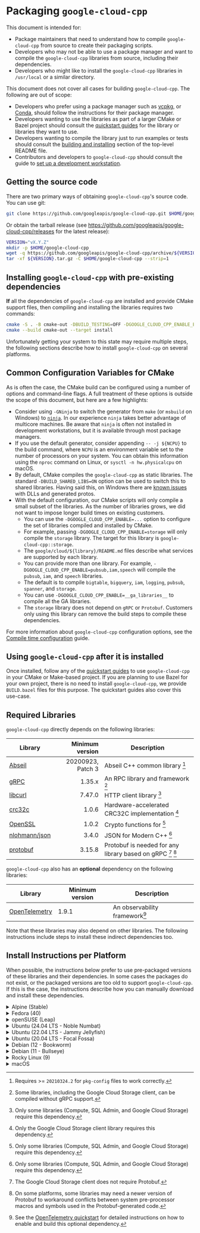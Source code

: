 # Packaging `google-cloud-cpp`

This document is intended for:

- Package maintainers that need to understand how to compile `google-cloud-cpp`
  from source to create their packaging scripts.
- Developers who may not be able to use a package manager and want to compile
  the `google-cloud-cpp` libraries from source, including their dependencies.
- Developers who might like to install the `google-cloud-cpp` libraries in
  `/usr/local` or a similar directory.

This document does not cover all cases for building `google-cloud-cpp`. The
following are out of scope:

- Developers who prefer using a package manager such as
  [vcpkg](https://vcpkg.io), or [Conda](https://conda.io), should follow the
  instructions for their package manager.
- Developers wanting to use the libraries as part of a larger CMake or Bazel
  project should consult the [quickstart guides](/README.md#quickstart) for the
  library or libraries they want to use.
- Developers wanting to compile the library just to run examples or tests should
  consult the [building and installing](/README.md#building-and-installing)
  section of the top-level README file.
- Contributors and developers to `google-cloud-cpp` should consult the guide to
  [set up a development workstation][howto-setup-dev-workstation].

## Getting the source code

There are two primary ways of obtaining `google-cloud-cpp`'s source code. You
can use git:

```bash
git clone https://github.com/googleapis/google-cloud-cpp.git $HOME/google-cloud-cpp
```

Or obtain the tarball release (see
https://github.com/googleapis/google-cloud-cpp/releases for the latest release):

```bash
VERSION="vX.Y.Z"
mkdir -p $HOME/google-cloud-cpp
wget -q https://github.com/googleapis/google-cloud-cpp/archive/${VERSION}.tar.gz
tar -xf ${VERSION}.tar.gz -C $HOME/google-cloud-cpp --strip=1
```

## Installing `google-cloud-cpp` with pre-existing dependencies

**If** all the dependencies of `google-cloud-cpp` are installed and provide
CMake support files, then compiling and installing the libraries requires two
commands:

```bash
cmake -S . -B cmake-out -DBUILD_TESTING=OFF -DGOOGLE_CLOUD_CPP_ENABLE_EXAMPLES=OFF
cmake --build cmake-out --target install
```

Unfortunately getting your system to this state may require multiple steps, the
following sections describe how to install `google-cloud-cpp` on several
platforms.

## Common Configuration Variables for CMake

As is often the case, the CMake build can be configured using a number of
options and command-line flags. A full treatment of these options is outside the
scope of this document, but here are a few highlights:

- Consider using `-GNinja` to switch the generator from `make` (or `msbuild` on
  Windows) to [`ninja`][ninja-build]. In our experience `ninja` takes better
  advantage of multicore machines. Be aware that `ninja` is often not installed
  in development workstations, but it is available through most package
  managers.
- If you use the default generator, consider appending `-- -j ${NCPU}` to the
  build command, where `NCPU` is an environment variable set to the number of
  processors on your system. You can obtain this information using the `nproc`
  command on Linux, or `sysctl -n hw.physicalcpu` on macOS.
- By default, CMake compiles the `google-cloud-cpp` as static libraries. The
  standard `-DBUILD_SHARED_LIBS=ON` option can be used to switch this to shared
  libraries. Having said this, on Windows there are [known issues][issues-5489]
  with DLLs and generated protos.
- With the default configuration, our CMake scripts will only compile a small
  subset of the libraries. As the number of libraries grows, we did not want to
  impose longer build times on existing customers.
  - You can use the `-DGOOGLE_CLOUD_CPP_ENABLE=...` option to configure the set
    of libraries compiled and installed by CMake.
  - For example, passing `-DGOOGLE_CLOUD_CPP_ENABLE=storage` will only compile
    the `storage` library. The target for this library is
    `google-cloud-cpp::storage`.
  - The `google/cloud/${library}/README.md` files describe what services are
    supported by each library.
  - You can provide more than one library. For example,
    `-DGOOGLE_CLOUD_CPP_ENABLE=pubsub,iam,speech` will compile the `pubsub`,
    `iam`, and `speech` libraries.
  - The default is to compile `bigtable`, `bigquery`, `iam`, `logging`,
    `pubsub`, `spanner`, and `storage`.
  - You can use `-DGOOGLE_CLOUD_CPP_ENABLE=__ga_libraries__` to compile all the
    GA libraries.
  - The `storage` library does not depend on `gRPC` or `Protobuf`. Customers
    only using this library can remove the build steps to compile these
    dependencies.

For more information about `google-cloud-cpp` configuration options, see the
[Compile time configuration](/doc/compile-time-configuration.md) guide.

## Using `google-cloud-cpp` after it is installed

Once installed, follow any of the [quickstart guides](/README.md#quickstart) to
use `google-cloud-cpp` in your CMake or Make-based project. If you are planning
to use Bazel for your own project, there is no need to install
`google-cloud-cpp`, we provide `BUILD.bazel` files for this purpose. The
quickstart guides also cover this use-case.

## Required Libraries

`google-cloud-cpp` directly depends on the following libraries:

| Library                           |   Minimum version | Description                                                |
| --------------------------------- | ----------------: | ---------------------------------------------------------- |
| [Abseil][abseil-gh]               | 20200923, Patch 3 | Abseil C++ common library [^1]                             |
| [gRPC][grpc-gh]                   |            1.35.x | An RPC library and framework [^2]                          |
| [libcurl][libcurl-gh]             |            7.47.0 | HTTP client library [^3]                                   |
| [crc32c][crc32c-gh]               |             1.0.6 | Hardware-accelerated CRC32C implementation [^4]            |
| [OpenSSL][openssl-gh]             |             1.0.2 | Crypto functions for [^3]                                  |
| [nlohmann/json][nlohmann-json-gh] |             3.4.0 | JSON for Modern C++ [^3]                                   |
| [protobuf][protobuf-gh]           |            3.15.8 | Protobuf is needed for any library based on gRPC [^5] [^6] |

`google-cloud-cpp` also has an **optional** dependency on the following
libraries:

| Library                           | Minimum version | Description                    |
| --------------------------------- | --------------- | ------------------------------ |
| [OpenTelemetry][opentelemetry-gh] | 1.9.1           | An observability framework[^7] |

Note that these libraries may also depend on other libraries. The following
instructions include steps to install these indirect dependencies too.

## Install Instructions per Platform

When possible, the instructions below prefer to use pre-packaged versions of
these libraries and their dependencies. In some cases the packages do not exist,
or the packaged versions are too old to support `google-cloud-cpp`. If this is
the case, the instructions describe how you can manually download and install
these dependencies.

<!-- inject-distro-instructions-start -->

<details>
<summary>Alpine (Stable)</summary>
<br>

Install the minimal development tools, libcurl, and OpenSSL:

```bash
apk update && \
    apk add bash ca-certificates cmake curl git \
        gcc g++ make tar unzip zip zlib-dev
```

Alpine's version of `pkg-config` (https://github.com/pkgconf/pkgconf) is slow
when handling `.pc` files with lots of `Requires:` deps, which happens with
Abseil, so we use the normal `pkg-config` binary, which seems to not suffer from
this bottleneck. For more details see
https://github.com/pkgconf/pkgconf/issues/229 and
https://github.com/googleapis/google-cloud-cpp/issues/7052

```bash
mkdir -p $HOME/Downloads/pkgconf && cd $HOME/Downloads/pkgconf
curl -fsSL https://distfiles.ariadne.space/pkgconf/pkgconf-2.2.0.tar.gz | \
    tar -xzf - --strip-components=1 && \
    ./configure --prefix=/usr && \
    make -j ${NCPU:-4} && \
sudo make install && \
    cd /var/tmp && rm -fr build
```

The following steps will install libraries and tools in `/usr/local`. By
default, pkgconf does not search in these directories. We need to explicitly set
the search path.

```bash
export PKG_CONFIG_PATH=/usr/local/lib/pkgconfig:/usr/lib/pkgconfig
```

#### Dependencies

The versions of Abseil, Protobuf, gRPC, OpenSSL, and nlohmann-json included with
Alpine >= 3.19 meet `google-cloud-cpp`'s requirements. We can simply install the
development packages

```bash
apk update && \
    apk add abseil-cpp-dev crc32c-dev c-ares-dev curl-dev grpc-dev \
        protobuf-dev nlohmann-json openssl-dev re2-dev
```

#### opentelemetry-cpp

The project has an **optional** dependency on the OpenTelemetry library. We
recommend installing this library because:

- the dependency will become required in the google-cloud-cpp v3.x series.
- it is needed to produce distributed traces of the library.

```bash
mkdir -p $HOME/Downloads/opentelemetry-cpp && cd $HOME/Downloads/opentelemetry-cpp
curl -fsSL https://github.com/open-telemetry/opentelemetry-cpp/archive/v1.21.0.tar.gz | \
    tar -xzf - --strip-components=1 && \
    cmake \
        -DCMAKE_BUILD_TYPE=Release \
        -DBUILD_SHARED_LIBS=yes \
        -DWITH_EXAMPLES=OFF \
        -DWITH_ABSEIL=ON \
        -DBUILD_TESTING=OFF \
        -DOPENTELEMETRY_INSTALL=ON \
        -DOPENTELEMETRY_ABI_VERSION_NO=2 \
        -S . -B cmake-out && \
sudo cmake --build cmake-out --target install -- -j ${NCPU:-4}
```

#### Compile and install the main project

We can now compile and install `google-cloud-cpp`:

```bash
# Pick a location to install the artifacts, e.g., `/usr/local` or `/opt`
PREFIX="${HOME}/google-cloud-cpp-installed"
cmake -S . -B cmake-out \
  -DCMAKE_BUILD_TYPE=Release \
  -DCMAKE_INSTALL_PREFIX="${PREFIX}" \
  -DBUILD_TESTING=OFF \
  -DGOOGLE_CLOUD_CPP_WITH_MOCKS=OFF \
  -DGOOGLE_CLOUD_CPP_ENABLE_EXAMPLES=OFF \
  -DGOOGLE_CLOUD_CPP_ENABLE=__ga_libraries__,opentelemetry
cmake --build cmake-out -- -j "$(nproc)"
cmake --build cmake-out --target install
```

</details>

<details>
<summary>Fedora (40)</summary>
<br>

Install the minimal development tools:

```bash
sudo dnf makecache && \
sudo dnf install -y cmake curl findutils gcc-c++ git make ninja-build \
        patch unzip tar wget zip
```

Fedora:40 includes packages, with recent enough versions, for most of the direct
dependencies of `google-cloud-cpp`.

```bash
sudo dnf makecache && \
sudo dnf install -y protobuf-compiler protobuf-devel grpc-cpp grpc-devel \
        json-devel libcurl-devel google-crc32c-devel openssl-devel
```

#### Patching pkg-config

If you are not planning to use `pkg-config(1)` you can skip these steps.

Fedora's version of `pkg-config` (https://github.com/pkgconf/pkgconf) is slow
when handling `.pc` files with lots of `Requires:` deps, which happens with
Abseil. If you plan to use `pkg-config` with any of the installed artifacts, you
may want to use a recent version of the standard `pkg-config` binary. If not,
`sudo dnf install pkgconfig` should work.

```bash
mkdir -p $HOME/Downloads/pkgconf && cd $HOME/Downloads/pkgconf
curl -fsSL https://distfiles.ariadne.space/pkgconf/pkgconf-2.2.0.tar.gz | \
    tar -xzf - --strip-components=1 && \
    ./configure --prefix=/usr --with-system-libdir=/lib64:/usr/lib64 --with-system-includedir=/usr/include && \
    make -j ${NCPU:-4} && \
sudo make install && \
sudo ldconfig && cd /var/tmp && rm -fr build
```

Older versions of Fedora hard-code RE2 to use C++11. It was fixed starting with
Fedora:38. If you using Fedora >= 38 or you are not planning to use
`pkg-config(1)` you can ignore this step. Alternatively, you can install RE2 and
gRPC from source.

```
sed -i 's/-std=c\+\+11 //' /usr/lib64/pkgconfig/re2.pc
```

The following steps will install libraries and tools in `/usr/local`. By
default, pkgconf does not search in these directories. We need to explicitly set
the search path.

```bash
export PKG_CONFIG_PATH=/usr/local/share/pkgconfig:/usr/lib64/pkgconfig:/usr/local/lib64/pkgconfig
```

#### opentelemetry-cpp

The project has an **optional** dependency on the OpenTelemetry library. We
recommend installing this library because:

- the dependency will become required in the google-cloud-cpp v3.x series.
- it is needed to produce distributed traces of the library.

```bash
mkdir -p $HOME/Downloads/opentelemetry-cpp && cd $HOME/Downloads/opentelemetry-cpp
curl -fsSL https://github.com/open-telemetry/opentelemetry-cpp/archive/v1.21.0.tar.gz | \
    tar -xzf - --strip-components=1 && \
    cmake \
        -DCMAKE_BUILD_TYPE=Release \
        -DBUILD_SHARED_LIBS=yes \
        -DWITH_EXAMPLES=OFF \
        -DWITH_ABSEIL=ON \
        -DBUILD_TESTING=OFF \
        -DOPENTELEMETRY_INSTALL=ON \
        -DOPENTELEMETRY_ABI_VERSION_NO=2 \
        -S . -B cmake-out && \
sudo cmake --build cmake-out --target install -- -j ${NCPU:-4} && \
sudo ldconfig
```

#### Compile and install the main project

We can now compile and install `google-cloud-cpp`:

```bash
# Pick a location to install the artifacts, e.g., `/usr/local` or `/opt`
PREFIX="${HOME}/google-cloud-cpp-installed"
cmake -S . -B cmake-out \
  -DCMAKE_BUILD_TYPE=Release \
  -DCMAKE_INSTALL_PREFIX="${PREFIX}" \
  -DBUILD_TESTING=OFF \
  -DGOOGLE_CLOUD_CPP_WITH_MOCKS=OFF \
  -DGOOGLE_CLOUD_CPP_ENABLE_EXAMPLES=OFF \
  -DGOOGLE_CLOUD_CPP_ENABLE=__ga_libraries__,opentelemetry
cmake --build cmake-out -- -j "$(nproc)"
cmake --build cmake-out --target install
```

</details>

<details>
<summary>openSUSE (Leap)</summary>
<br>

Install the minimal development tools.

**NOTE:** The default compiler on openSUSE (GCC 7.5.0) crashes while compiling
some of the files generated by Protobuf. Minor variations in the Protobuf
version or the libraries changes where the compiler crashes. We recommend you
use GCC 8 or higher to compile `google-cloud-cpp`.

```bash
sudo zypper refresh && \
sudo zypper install --allow-downgrade -y automake cmake curl \
        gcc gcc-c++ gcc8 gcc8-c++ git gzip libtool make patch tar wget
```

Install some of the dependencies for `google-cloud-cpp`.

```bash
sudo zypper refresh && \
sudo zypper install --allow-downgrade -y abseil-cpp-devel c-ares-devel \
        libcurl-devel libopenssl-devel libcrc32c-devel nlohmann_json-devel \
        grpc-devel libprotobuf-devel
```

The following steps will install libraries and tools in `/usr/local`. openSUSE
does not search for shared libraries in these directories by default. There are
multiple ways to solve this problem, the following steps are one solution:

```bash
(echo "/usr/local/lib" ; echo "/usr/local/lib64") | \
sudo tee /etc/ld.so.conf.d/usrlocal.conf
export PKG_CONFIG_PATH=/usr/local/lib/pkgconfig:/usr/local/lib64/pkgconfig
export PATH=/usr/local/bin:${PATH}
```

#### opentelemetry-cpp

The project has an **optional** dependency on the OpenTelemetry library. We
recommend installing this library because:

- the dependency will become required in the google-cloud-cpp v3.x series.
- it is needed to produce distributed traces of the library.

```bash
mkdir -p $HOME/Downloads/opentelemetry-cpp && cd $HOME/Downloads/opentelemetry-cpp
curl -fsSL https://github.com/open-telemetry/opentelemetry-cpp/archive/v1.21.0.tar.gz | \
    tar -xzf - --strip-components=1 && \
    cmake \
        -DCMAKE_BUILD_TYPE=Release \
        -DBUILD_SHARED_LIBS=yes \
        -DWITH_EXAMPLES=OFF \
        -DWITH_ABSEIL=ON \
        -DBUILD_TESTING=OFF \
        -DOPENTELEMETRY_INSTALL=ON \
        -DOPENTELEMETRY_ABI_VERSION_NO=2 \
        -S . -B cmake-out && \
sudo cmake --build cmake-out --target install -- -j ${NCPU:-4} && \
sudo ldconfig
```

Use the following environment variables to configure the compiler used by CMake.

export CXX=g++-8

export CC=gcc-8

#### Compile and install the main project

We can now compile and install `google-cloud-cpp`:

```bash
# Pick a location to install the artifacts, e.g., `/usr/local` or `/opt`
PREFIX="${HOME}/google-cloud-cpp-installed"
cmake -S . -B cmake-out \
  -DCMAKE_BUILD_TYPE=Release \
  -DCMAKE_INSTALL_PREFIX="${PREFIX}" \
  -DBUILD_TESTING=OFF \
  -DGOOGLE_CLOUD_CPP_WITH_MOCKS=OFF \
  -DGOOGLE_CLOUD_CPP_ENABLE_EXAMPLES=OFF \
  -DGOOGLE_CLOUD_CPP_ENABLE=__ga_libraries__,opentelemetry
cmake --build cmake-out -- -j "$(nproc)"
cmake --build cmake-out --target install
```

</details>

<details>
<summary>Ubuntu (24.04 LTS - Noble Numbat)</summary>
<br>

Install the minimal development tools, libcurl, OpenSSL and libc-ares:

```bash
export DEBIAN_FRONTEND=noninteractive
sudo apt-get update && \
sudo apt-get --no-install-recommends install -y apt-transport-https apt-utils \
        cmake ca-certificates curl git gcc g++ m4 make tar
```

Ubuntu:24 includes packages for most of the direct dependencies of
`google-cloud-cpp`:

```bash
export DEBIAN_FRONTEND=noninteractive
sudo apt-get update && \
sudo apt-get --no-install-recommends install -y  \
        libabsl-dev \
        libcurl4-openssl-dev \
        libgrpc++-dev protobuf-compiler-grpc \
        libprotobuf-dev protobuf-compiler \
        nlohmann-json3-dev
```

#### Patching pkg-config

If you are not planning to use `pkg-config(1)` you can skip these steps.

Ubuntu's version of `pkg-config` (https://github.com/pkgconf/pkgconf) is slow
when handling `.pc` files with lots of `Requires:` deps, which happens with
Abseil. If you plan to use `pkg-config` with any of the installed artifacts, you
may want to use a recent version of the standard `pkg-config` binary. If not,
`sudo dnf install pkgconfig` should work.

```bash
mkdir -p $HOME/Downloads/pkgconf && cd $HOME/Downloads/pkgconf
rm -f /usr/bin/pkgconf /usr/bin/pkg-config
curl -fsSL https://distfiles.ariadne.space/pkgconf/pkgconf-2.2.0.tar.gz | \
    tar -xzf - --strip-components=1 && \
    ./configure --prefix=/usr -with-pkg-config-dir=/usr/local/lib/x86_64-linux-gnu/pkgconfig:/usr/local/lib/pkgconfig:/usr/local/share/pkgconfig:/usr/lib/x86_64-linux-gnu/pkgconfig:/usr/lib/pkgconfig:/usr/share/pkgconfig && \
    make -j ${NCPU:-4} && \
sudo make install && \
sudo ldconfig && cd /var/tmp && rm -fr build
ln -s /usr/bin/pkgconf /usr/bin/pkg-config
```

#### crc32c

The project depends on the Crc32c library, we need to compile this from source:

```bash
mkdir -p $HOME/Downloads/crc32c && cd $HOME/Downloads/crc32c
curl -fsSL https://github.com/google/crc32c/archive/1.1.2.tar.gz | \
    tar -xzf - --strip-components=1 && \
    cmake \
        -DCMAKE_BUILD_TYPE=Release \
        -DBUILD_SHARED_LIBS=yes \
        -DCRC32C_BUILD_TESTS=OFF \
        -DCRC32C_BUILD_BENCHMARKS=OFF \
        -DCRC32C_USE_GLOG=OFF \
        -S . -B cmake-out && \
    cmake --build cmake-out -- -j ${NCPU:-4} && \
sudo cmake --build cmake-out --target install -- -j ${NCPU:-4} && \
sudo ldconfig
```

#### opentelemetry-cpp

The project has an **optional** dependency on the OpenTelemetry library. We
recommend installing this library because:

- the dependency will become required in the google-cloud-cpp v3.x series.
- it is needed to produce distributed traces of the library.

```bash
mkdir -p $HOME/Downloads/opentelemetry-cpp && cd $HOME/Downloads/opentelemetry-cpp
curl -fsSL https://github.com/open-telemetry/opentelemetry-cpp/archive/v1.21.0.tar.gz | \
    tar -xzf - --strip-components=1 && \
    cmake \
        -DCMAKE_BUILD_TYPE=Release \
        -DBUILD_SHARED_LIBS=yes \
        -DWITH_EXAMPLES=OFF \
        -DWITH_ABSEIL=ON \
        -DBUILD_TESTING=OFF \
        -DOPENTELEMETRY_INSTALL=ON \
        -DOPENTELEMETRY_ABI_VERSION_NO=2 \
        -S . -B cmake-out && \
sudo cmake --build cmake-out --target install -- -j ${NCPU:-4} && \
sudo ldconfig
```

#### Compile and install the main project

We can now compile and install `google-cloud-cpp`:

```bash
# Pick a location to install the artifacts, e.g., `/usr/local` or `/opt`
PREFIX="${HOME}/google-cloud-cpp-installed"
cmake -S . -B cmake-out \
  -DCMAKE_BUILD_TYPE=Release \
  -DCMAKE_INSTALL_PREFIX="${PREFIX}" \
  -DBUILD_TESTING=OFF \
  -DGOOGLE_CLOUD_CPP_WITH_MOCKS=OFF \
  -DGOOGLE_CLOUD_CPP_ENABLE_EXAMPLES=OFF \
  -DGOOGLE_CLOUD_CPP_ENABLE=__ga_libraries__,opentelemetry
cmake --build cmake-out -- -j "$(nproc)"
cmake --build cmake-out --target install
```

</details>

<details>
<summary>Ubuntu (22.04 LTS - Jammy Jellyfish)</summary>
<br>

Install the minimal development tools, libcurl, OpenSSL and libc-ares:

```bash
export DEBIAN_FRONTEND=noninteractive
sudo apt-get update && \
sudo apt-get --no-install-recommends install -y apt-transport-https apt-utils \
        automake build-essential cmake ca-certificates curl git \
        gcc g++ libc-ares-dev libc-ares2 libcurl4-openssl-dev libre2-dev \
        libssl-dev m4 make pkg-config tar wget zlib1g-dev
```

#### Abseil

We need a recent version of Abseil. Enabling `ABSL_PROPAGATE_CXX_STD` propagates
the version of C++ used to compile Abseil to anything that depends on Abseil.

```bash
mkdir -p $HOME/Downloads/abseil-cpp && cd $HOME/Downloads/abseil-cpp
curl -fsSL https://github.com/abseil/abseil-cpp/archive/20250127.1.tar.gz | \
    tar -xzf - --strip-components=1 && \
    cmake \
      -DCMAKE_BUILD_TYPE=Release \
      -DABSL_BUILD_TESTING=OFF \
      -DABSL_PROPAGATE_CXX_STD=ON \
      -DBUILD_SHARED_LIBS=yes \
      -S . -B cmake-out && \
    cmake --build cmake-out -- -j ${NCPU:-4} && \
sudo cmake --build cmake-out --target install -- -j ${NCPU:-4} && \
sudo ldconfig
```

#### Protobuf

We need to install a version of Protobuf that is recent enough to support the
Google Cloud Platform proto files:

```bash
mkdir -p $HOME/Downloads/protobuf && cd $HOME/Downloads/protobuf
curl -fsSL https://github.com/protocolbuffers/protobuf/archive/v29.4.tar.gz | \
    tar -xzf - --strip-components=1 && \
    cmake \
        -DCMAKE_BUILD_TYPE=Release \
        -DBUILD_SHARED_LIBS=yes \
        -Dprotobuf_BUILD_TESTS=OFF \
        -Dprotobuf_ABSL_PROVIDER=package \
        -S . -B cmake-out && \
    cmake --build cmake-out -- -j ${NCPU:-4} && \
sudo cmake --build cmake-out --target install -- -j ${NCPU:-4} && \
sudo ldconfig
```

#### gRPC

We also need a version of gRPC that is recent enough to support the Google Cloud
Platform proto files. We install it using:

```bash
mkdir -p $HOME/Downloads/grpc && cd $HOME/Downloads/grpc
curl -fsSL https://github.com/grpc/grpc/archive/v1.69.0.tar.gz | \
    tar -xzf - --strip-components=1 && \
    cmake \
        -DCMAKE_BUILD_TYPE=Release \
        -DBUILD_SHARED_LIBS=yes \
        -DgRPC_INSTALL=ON \
        -DgRPC_BUILD_TESTS=OFF \
        -DgRPC_ABSL_PROVIDER=package \
        -DgRPC_CARES_PROVIDER=package \
        -DgRPC_PROTOBUF_PROVIDER=package \
        -DgRPC_RE2_PROVIDER=package \
        -DgRPC_SSL_PROVIDER=package \
        -DgRPC_ZLIB_PROVIDER=package \
        -S . -B cmake-out && \
    cmake --build cmake-out -- -j ${NCPU:-4} && \
sudo cmake --build cmake-out --target install -- -j ${NCPU:-4} && \
sudo ldconfig
```

#### crc32c

The project depends on the Crc32c library, we need to compile this from source:

```bash
mkdir -p $HOME/Downloads/crc32c && cd $HOME/Downloads/crc32c
curl -fsSL https://github.com/google/crc32c/archive/1.1.2.tar.gz | \
    tar -xzf - --strip-components=1 && \
    cmake \
        -DCMAKE_BUILD_TYPE=Release \
        -DBUILD_SHARED_LIBS=yes \
        -DCRC32C_BUILD_TESTS=OFF \
        -DCRC32C_BUILD_BENCHMARKS=OFF \
        -DCRC32C_USE_GLOG=OFF \
        -S . -B cmake-out && \
    cmake --build cmake-out -- -j ${NCPU:-4} && \
sudo cmake --build cmake-out --target install -- -j ${NCPU:-4} && \
sudo ldconfig
```

#### nlohmann_json library

The project depends on the nlohmann_json library. We use CMake to install it as
this installs the necessary CMake configuration files. Note that this is a
header-only library, and often installed manually. This leaves your environment
without support for CMake pkg-config.

```bash
mkdir -p $HOME/Downloads/json && cd $HOME/Downloads/json
curl -fsSL https://github.com/nlohmann/json/archive/v3.11.3.tar.gz | \
    tar -xzf - --strip-components=1 && \
    cmake \
      -DCMAKE_BUILD_TYPE=Release \
      -DBUILD_SHARED_LIBS=yes \
      -DBUILD_TESTING=OFF \
      -DJSON_BuildTests=OFF \
      -S . -B cmake-out && \
sudo cmake --build cmake-out --target install -- -j ${NCPU:-4} && \
sudo ldconfig
```

#### opentelemetry-cpp

The project has an **optional** dependency on the OpenTelemetry library. We
recommend installing this library because:

- the dependency will become required in the google-cloud-cpp v3.x series.
- it is needed to produce distributed traces of the library.

```bash
mkdir -p $HOME/Downloads/opentelemetry-cpp && cd $HOME/Downloads/opentelemetry-cpp
curl -fsSL https://github.com/open-telemetry/opentelemetry-cpp/archive/v1.21.0.tar.gz | \
    tar -xzf - --strip-components=1 && \
    cmake \
        -DCMAKE_BUILD_TYPE=Release \
        -DBUILD_SHARED_LIBS=yes \
        -DWITH_EXAMPLES=OFF \
        -DWITH_ABSEIL=ON \
        -DBUILD_TESTING=OFF \
        -DOPENTELEMETRY_INSTALL=ON \
        -DOPENTELEMETRY_ABI_VERSION_NO=2 \
        -S . -B cmake-out && \
sudo cmake --build cmake-out --target install -- -j ${NCPU:-4} && \
sudo ldconfig
```

#### Compile and install the main project

We can now compile and install `google-cloud-cpp`:

```bash
# Pick a location to install the artifacts, e.g., `/usr/local` or `/opt`
PREFIX="${HOME}/google-cloud-cpp-installed"
cmake -S . -B cmake-out \
  -DCMAKE_BUILD_TYPE=Release \
  -DCMAKE_INSTALL_PREFIX="${PREFIX}" \
  -DBUILD_TESTING=OFF \
  -DGOOGLE_CLOUD_CPP_WITH_MOCKS=OFF \
  -DGOOGLE_CLOUD_CPP_ENABLE_EXAMPLES=OFF \
  -DGOOGLE_CLOUD_CPP_ENABLE=__ga_libraries__,opentelemetry
cmake --build cmake-out -- -j "$(nproc)"
cmake --build cmake-out --target install
```

</details>

<details>
<summary>Ubuntu (20.04 LTS - Focal Fossa)</summary>
<br>

Install the minimal development tools, libcurl, OpenSSL and libc-ares:

```bash
export DEBIAN_FRONTEND=noninteractive
sudo apt-get update && \
sudo apt-get --no-install-recommends install -y apt-transport-https apt-utils \
        automake build-essential cmake ca-certificates curl git \
        gcc g++ libc-ares-dev libc-ares2 libcurl4-openssl-dev \
        libssl-dev m4 make pkg-config tar wget zlib1g-dev
```

#### Abseil

We need a recent version of Abseil. Enabling `ABSL_PROPAGATE_CXX_STD` propagates
the version of C++ used to compile Abseil to anything that depends on Abseil.

```bash
mkdir -p $HOME/Downloads/abseil-cpp && cd $HOME/Downloads/abseil-cpp
curl -fsSL https://github.com/abseil/abseil-cpp/archive/20250127.1.tar.gz | \
    tar -xzf - --strip-components=1 && \
    cmake \
      -DCMAKE_BUILD_TYPE=Release \
      -DABSL_BUILD_TESTING=OFF \
      -DABSL_PROPAGATE_CXX_STD=ON \
      -DBUILD_SHARED_LIBS=yes \
      -S . -B cmake-out && \
    cmake --build cmake-out -- -j ${NCPU:-4} && \
sudo cmake --build cmake-out --target install -- -j ${NCPU:-4} && \
sudo ldconfig
```

#### Protobuf

We need to install a version of Protobuf that is recent enough to support the
Google Cloud Platform proto files:

```bash
mkdir -p $HOME/Downloads/protobuf && cd $HOME/Downloads/protobuf
curl -fsSL https://github.com/protocolbuffers/protobuf/archive/v29.4.tar.gz | \
    tar -xzf - --strip-components=1 && \
    cmake \
        -DCMAKE_BUILD_TYPE=Release \
        -DBUILD_SHARED_LIBS=yes \
        -Dprotobuf_BUILD_TESTS=OFF \
        -Dprotobuf_ABSL_PROVIDER=package \
        -S . -B cmake-out && \
    cmake --build cmake-out -- -j ${NCPU:-4} && \
sudo cmake --build cmake-out --target install -- -j ${NCPU:-4} && \
sudo ldconfig
```

#### RE2

The version of RE2 included with this distro hard-codes C++11 in its pkg-config
file. You can skip this build and use the system's package if you are not
planning to use pkg-config.

```bash
mkdir -p $HOME/Downloads/re2 && cd $HOME/Downloads/re2
curl -fsSL https://github.com/google/re2/archive/2024-07-02.tar.gz | \
    tar -xzf - --strip-components=1 && \
    cmake -DCMAKE_BUILD_TYPE=Release \
        -DBUILD_SHARED_LIBS=ON \
        -DRE2_BUILD_TESTING=OFF \
        -S . -B cmake-out && \
    cmake --build cmake-out -- -j ${NCPU:-4} && \
sudo cmake --build cmake-out --target install -- -j ${NCPU:-4} && \
sudo ldconfig
```

#### gRPC

We also need a version of gRPC that is recent enough to support the Google Cloud
Platform proto files. We install it using:

```bash
mkdir -p $HOME/Downloads/grpc && cd $HOME/Downloads/grpc
curl -fsSL https://github.com/grpc/grpc/archive/v1.69.0.tar.gz | \
    tar -xzf - --strip-components=1 && \
    cmake \
        -DCMAKE_BUILD_TYPE=Release \
        -DBUILD_SHARED_LIBS=yes \
        -DgRPC_INSTALL=ON \
        -DgRPC_BUILD_TESTS=OFF \
        -DgRPC_ABSL_PROVIDER=package \
        -DgRPC_CARES_PROVIDER=package \
        -DgRPC_PROTOBUF_PROVIDER=package \
        -DgRPC_RE2_PROVIDER=package \
        -DgRPC_SSL_PROVIDER=package \
        -DgRPC_ZLIB_PROVIDER=package \
        -S . -B cmake-out && \
    cmake --build cmake-out -- -j ${NCPU:-4} && \
sudo cmake --build cmake-out --target install -- -j ${NCPU:-4} && \
sudo ldconfig
```

#### crc32c

The project depends on the Crc32c library, we need to compile this from source:

```bash
mkdir -p $HOME/Downloads/crc32c && cd $HOME/Downloads/crc32c
curl -fsSL https://github.com/google/crc32c/archive/1.1.2.tar.gz | \
    tar -xzf - --strip-components=1 && \
    cmake \
        -DCMAKE_BUILD_TYPE=Release \
        -DBUILD_SHARED_LIBS=yes \
        -DCRC32C_BUILD_TESTS=OFF \
        -DCRC32C_BUILD_BENCHMARKS=OFF \
        -DCRC32C_USE_GLOG=OFF \
        -S . -B cmake-out && \
    cmake --build cmake-out -- -j ${NCPU:-4} && \
sudo cmake --build cmake-out --target install -- -j ${NCPU:-4} && \
sudo ldconfig
```

#### nlohmann_json library

The project depends on the nlohmann_json library. We use CMake to install it as
this installs the necessary CMake configuration files. Note that this is a
header-only library, and often installed manually. This leaves your environment
without support for CMake pkg-config.

```bash
mkdir -p $HOME/Downloads/json && cd $HOME/Downloads/json
curl -fsSL https://github.com/nlohmann/json/archive/v3.11.3.tar.gz | \
    tar -xzf - --strip-components=1 && \
    cmake \
      -DCMAKE_BUILD_TYPE=Release \
      -DBUILD_SHARED_LIBS=yes \
      -DBUILD_TESTING=OFF \
      -DJSON_BuildTests=OFF \
      -S . -B cmake-out && \
sudo cmake --build cmake-out --target install -- -j ${NCPU:-4} && \
sudo ldconfig
```

#### opentelemetry-cpp

The project has an **optional** dependency on the OpenTelemetry library. We
recommend installing this library because:

- the dependency will become required in the google-cloud-cpp v3.x series.
- it is needed to produce distributed traces of the library.

```bash
mkdir -p $HOME/Downloads/opentelemetry-cpp && cd $HOME/Downloads/opentelemetry-cpp
curl -fsSL https://github.com/open-telemetry/opentelemetry-cpp/archive/v1.21.0.tar.gz | \
    tar -xzf - --strip-components=1 && \
    cmake \
        -DCMAKE_BUILD_TYPE=Release \
        -DBUILD_SHARED_LIBS=yes \
        -DWITH_EXAMPLES=OFF \
        -DWITH_ABSEIL=ON \
        -DBUILD_TESTING=OFF \
        -DOPENTELEMETRY_INSTALL=ON \
        -DOPENTELEMETRY_ABI_VERSION_NO=2 \
        -S . -B cmake-out && \
sudo cmake --build cmake-out --target install -- -j ${NCPU:-4} && \
sudo ldconfig
```

#### Compile and install the main project

We can now compile and install `google-cloud-cpp`:

```bash
# Pick a location to install the artifacts, e.g., `/usr/local` or `/opt`
PREFIX="${HOME}/google-cloud-cpp-installed"
cmake -S . -B cmake-out \
  -DCMAKE_BUILD_TYPE=Release \
  -DCMAKE_INSTALL_PREFIX="${PREFIX}" \
  -DBUILD_TESTING=OFF \
  -DGOOGLE_CLOUD_CPP_WITH_MOCKS=OFF \
  -DGOOGLE_CLOUD_CPP_ENABLE_EXAMPLES=OFF \
  -DGOOGLE_CLOUD_CPP_ENABLE=__ga_libraries__,opentelemetry
cmake --build cmake-out -- -j "$(nproc)"
cmake --build cmake-out --target install
```

</details>

<details>
<summary>Debian (12 - Bookworm)</summary>
<br>

Install the minimal development tools.

```bash
sudo apt-get update && \
sudo apt-get --no-install-recommends install -y apt-transport-https apt-utils \
        automake build-essential ca-certificates cmake curl git \
        gcc g++ m4 make ninja-build pkg-config tar wget zlib1g-dev
```

Install the development packages for direct `google-cloud-cpp` dependencies:

```bash
sudo apt-get update && \
sudo apt-get --no-install-recommends install -y \
        libabsl-dev \
        libprotobuf-dev protobuf-compiler \
        libgrpc++-dev libgrpc-dev protobuf-compiler-grpc \
        libcurl4-openssl-dev libssl-dev nlohmann-json3-dev
```

#### Patching pkg-config

If you are not planning to use `pkg-config(1)` you can skip these steps.

Debian's version of `pkg-config` (https://github.com/pkgconf/pkgconf) is slow
when handling `.pc` files with lots of `Requires:` deps, which happens with
Abseil. If you plan to use `pkg-config` with any of the installed artifacts, you
may want to use a recent version of the standard `pkg-config` binary. If not,
`sudo dnf install pkgconfig` should work.

```bash
mkdir -p $HOME/Downloads/pkgconf && cd $HOME/Downloads/pkgconf
curl -fsSL https://distfiles.ariadne.space/pkgconf/pkgconf-2.2.0.tar.gz | \
    tar -xzf - --strip-components=1 && \
    ./configure --prefix=/usr --with-system-libdir=/lib:/usr/lib --with-system-includedir=/usr/include && \
    make -j ${NCPU:-4} && \
sudo make install && \
sudo ldconfig && cd /var/tmp && rm -fr build
export PKG_CONFIG_PATH=/usr/lib/x86_64-linux-gnu/pkgconfig:/usr/local/lib/pkgconfig
```

#### crc32c

The project depends on the Crc32c library, we need to compile this from source:

```bash
mkdir -p $HOME/Downloads/crc32c && cd $HOME/Downloads/crc32c
curl -fsSL https://github.com/google/crc32c/archive/1.1.2.tar.gz | \
    tar -xzf - --strip-components=1 && \
    cmake \
        -DCMAKE_BUILD_TYPE=Release \
        -DBUILD_SHARED_LIBS=yes \
        -DCRC32C_BUILD_TESTS=OFF \
        -DCRC32C_BUILD_BENCHMARKS=OFF \
        -DCRC32C_USE_GLOG=OFF \
        -S . -B cmake-out && \
    cmake --build cmake-out -- -j ${NCPU:-4} && \
sudo cmake --build cmake-out --target install -- -j ${NCPU:-4} && \
sudo ldconfig
```

#### opentelemetry-cpp

The project has an **optional** dependency on the OpenTelemetry library. We
recommend installing this library because:

- the dependency will become required in the google-cloud-cpp v3.x series.
- it is needed to produce distributed traces of the library.

```bash
mkdir -p $HOME/Downloads/opentelemetry-cpp && cd $HOME/Downloads/opentelemetry-cpp
curl -fsSL https://github.com/open-telemetry/opentelemetry-cpp/archive/v1.21.0.tar.gz | \
    tar -xzf - --strip-components=1 && \
    cmake \
        -DCMAKE_BUILD_TYPE=Release \
        -DBUILD_SHARED_LIBS=yes \
        -DWITH_EXAMPLES=OFF \
        -DWITH_ABSEIL=ON \
        -DBUILD_TESTING=OFF \
        -DOPENTELEMETRY_INSTALL=ON \
        -DOPENTELEMETRY_ABI_VERSION_NO=2 \
        -S . -B cmake-out && \
sudo cmake --build cmake-out --target install -- -j ${NCPU:-4} && \
sudo ldconfig
```

#### Compile and install the main project

We can now compile and install `google-cloud-cpp`:

```bash
# Pick a location to install the artifacts, e.g., `/usr/local` or `/opt`
PREFIX="${HOME}/google-cloud-cpp-installed"
cmake -S . -B cmake-out \
  -DCMAKE_BUILD_TYPE=Release \
  -DCMAKE_INSTALL_PREFIX="${PREFIX}" \
  -DBUILD_TESTING=OFF \
  -DGOOGLE_CLOUD_CPP_WITH_MOCKS=OFF \
  -DGOOGLE_CLOUD_CPP_ENABLE_EXAMPLES=OFF \
  -DGOOGLE_CLOUD_CPP_ENABLE=__ga_libraries__,opentelemetry
cmake --build cmake-out -- -j "$(nproc)"
cmake --build cmake-out --target install
```

</details>

<details>
<summary>Debian (11 - Bullseye)</summary>
<br>

Install the minimal development tools, libcurl, and OpenSSL:

```bash
sudo apt-get update && \
sudo apt-get --no-install-recommends install -y apt-transport-https apt-utils \
        automake build-essential ca-certificates cmake curl git \
        gcc g++ libc-ares-dev libc-ares2 libcurl4-openssl-dev \
        libssl-dev m4 make ninja-build pkg-config tar wget zlib1g-dev
```

#### Abseil

Debian 11 ships with Abseil==20200923.3. Unfortunately, the current gRPC version
needs Abseil >= 20210324. Enabling `ABSL_PROPAGATE_CXX_STD` propagates the
version of C++ used to compile Abseil to anything that depends on Abseil.

```bash
mkdir -p $HOME/Downloads/abseil-cpp && cd $HOME/Downloads/abseil-cpp
curl -fsSL https://github.com/abseil/abseil-cpp/archive/20250127.1.tar.gz | \
    tar -xzf - --strip-components=1 && \
    cmake \
      -DCMAKE_BUILD_TYPE=Release \
      -DABSL_BUILD_TESTING=OFF \
      -DABSL_PROPAGATE_CXX_STD=ON \
      -DBUILD_SHARED_LIBS=yes \
      -S . -B cmake-out && \
    cmake --build cmake-out -- -j ${NCPU:-4} && \
sudo cmake --build cmake-out --target install -- -j ${NCPU:-4} && \
sudo ldconfig
```

#### crc32c

The project depends on the Crc32c library, we need to compile this from source:

```bash
mkdir -p $HOME/Downloads/crc32c && cd $HOME/Downloads/crc32c
curl -fsSL https://github.com/google/crc32c/archive/1.1.2.tar.gz | \
    tar -xzf - --strip-components=1 && \
    cmake \
        -DCMAKE_BUILD_TYPE=Release \
        -DBUILD_SHARED_LIBS=yes \
        -DCRC32C_BUILD_TESTS=OFF \
        -DCRC32C_BUILD_BENCHMARKS=OFF \
        -DCRC32C_USE_GLOG=OFF \
        -S . -B cmake-out && \
    cmake --build cmake-out -- -j ${NCPU:-4} && \
sudo cmake --build cmake-out --target install -- -j ${NCPU:-4} && \
sudo ldconfig
```

#### nlohmann_json library

Debian 11 also ships with nlohmann-json==3.9.1, which is recent enough for our
needs:

```bash
sudo apt-get update && \
sudo apt-get --no-install-recommends install -y nlohmann-json3-dev
```

#### Protobuf

Unless you are only using the Google Cloud Storage library the project needs
Protobuf and gRPC. Unfortunately the version of Protobuf that ships with Debian
11 is not recent enough to support the protos published by Google Cloud. We need
to build from source:

```bash
mkdir -p $HOME/Downloads/protobuf && cd $HOME/Downloads/protobuf
curl -fsSL https://github.com/protocolbuffers/protobuf/archive/v29.4.tar.gz | \
    tar -xzf - --strip-components=1 && \
    cmake \
        -DCMAKE_BUILD_TYPE=Release \
        -DBUILD_SHARED_LIBS=yes \
        -Dprotobuf_BUILD_TESTS=OFF \
        -Dprotobuf_ABSL_PROVIDER=package \
        -S . -B cmake-out && \
sudo cmake --build cmake-out --target install -- -j ${NCPU:-4} && \
sudo ldconfig
```

#### RE2

The version of RE2 included with this distro hard-codes C++11 in its pkg-config
file. You can skip this build and use the system's package if you are not
planning to use pkg-config.

```bash
mkdir -p $HOME/Downloads/re2 && cd $HOME/Downloads/re2
curl -fsSL https://github.com/google/re2/archive/2024-07-02.tar.gz | \
    tar -xzf - --strip-components=1 && \
    cmake -DCMAKE_BUILD_TYPE=Release \
        -DBUILD_SHARED_LIBS=ON \
        -DRE2_BUILD_TESTING=OFF \
        -S . -B cmake-out && \
    cmake --build cmake-out -- -j ${NCPU:-4} && \
sudo cmake --build cmake-out --target install -- -j ${NCPU:-4} && \
sudo ldconfig
```

#### gRPC

Finally, we build gRPC from source:

```bash
mkdir -p $HOME/Downloads/grpc && cd $HOME/Downloads/grpc
curl -fsSL https://github.com/grpc/grpc/archive/v1.69.0.tar.gz | \
    tar -xzf - --strip-components=1 && \
    cmake \
        -DCMAKE_BUILD_TYPE=Release \
        -DBUILD_SHARED_LIBS=yes \
        -DgRPC_INSTALL=ON \
        -DgRPC_BUILD_TESTS=OFF \
        -DgRPC_ABSL_PROVIDER=package \
        -DgRPC_CARES_PROVIDER=package \
        -DgRPC_PROTOBUF_PROVIDER=package \
        -DgRPC_RE2_PROVIDER=package \
        -DgRPC_SSL_PROVIDER=package \
        -DgRPC_ZLIB_PROVIDER=package \
        -S . -B cmake-out && \
sudo cmake --build cmake-out --target install -- -j ${NCPU:-4} && \
sudo ldconfig
```

#### opentelemetry-cpp

The project has an **optional** dependency on the OpenTelemetry library. We
recommend installing this library because:

- the dependency will become required in the google-cloud-cpp v3.x series.
- it is needed to produce distributed traces of the library.

```bash
mkdir -p $HOME/Downloads/opentelemetry-cpp && cd $HOME/Downloads/opentelemetry-cpp
curl -fsSL https://github.com/open-telemetry/opentelemetry-cpp/archive/v1.21.0.tar.gz | \
    tar -xzf - --strip-components=1 && \
    cmake \
        -DCMAKE_BUILD_TYPE=Release \
        -DBUILD_SHARED_LIBS=yes \
        -DWITH_EXAMPLES=OFF \
        -DWITH_ABSEIL=ON \
        -DBUILD_TESTING=OFF \
        -DOPENTELEMETRY_INSTALL=ON \
        -DOPENTELEMETRY_ABI_VERSION_NO=2 \
        -S . -B cmake-out && \
sudo cmake --build cmake-out --target install -- -j ${NCPU:-4} && \
sudo ldconfig
```

#### Compile and install the main project

We can now compile and install `google-cloud-cpp`:

```bash
# Pick a location to install the artifacts, e.g., `/usr/local` or `/opt`
PREFIX="${HOME}/google-cloud-cpp-installed"
cmake -S . -B cmake-out \
  -DCMAKE_BUILD_TYPE=Release \
  -DCMAKE_INSTALL_PREFIX="${PREFIX}" \
  -DBUILD_TESTING=OFF \
  -DGOOGLE_CLOUD_CPP_WITH_MOCKS=OFF \
  -DGOOGLE_CLOUD_CPP_ENABLE_EXAMPLES=OFF \
  -DGOOGLE_CLOUD_CPP_ENABLE=__ga_libraries__,opentelemetry
cmake --build cmake-out -- -j "$(nproc)"
cmake --build cmake-out --target install
```

</details>

<details>
<summary>Rocky Linux (9)</summary>
<br>

Install the minimal development tools, libcurl, OpenSSL, and the c-ares library
(required by gRPC):

```bash
sudo dnf makecache && \
sudo dnf update -y && \
sudo dnf install -y epel-release && \
sudo dnf makecache && \
sudo dnf install -y cmake findutils gcc-c++ git make openssl-devel \
        patch zlib-devel libcurl-devel c-ares-devel tar wget which
```

Rocky Linux's version of `pkg-config` (https://github.com/pkgconf/pkgconf) is
slow when handling `.pc` files with lots of `Requires:` deps, which happens with
Abseil. If you plan to use `pkg-config` with any of the installed artifacts, you
may want to use a recent version of the standard `pkg-config` binary. If not,
`sudo dnf install pkgconfig` should work.

```bash
mkdir -p $HOME/Downloads/pkgconf && cd $HOME/Downloads/pkgconf
curl -fsSL https://distfiles.ariadne.space/pkgconf/pkgconf-2.2.0.tar.gz | \
    tar -xzf - --strip-components=1 && \
    ./configure --prefix=/usr --with-system-libdir=/lib64:/usr/lib64 --with-system-includedir=/usr/include && \
    make -j ${NCPU:-4} && \
sudo make install && \
sudo ldconfig && cd /var/tmp && rm -fr build
```

The following steps will install libraries and tools in `/usr/local`. By
default, Rocky Linux 9 does not search for shared libraries in these
directories, there are multiple ways to solve this problem, the following steps
are one solution:

```bash
(echo "/usr/local/lib" ; echo "/usr/local/lib64") | \
sudo tee /etc/ld.so.conf.d/usrlocal.conf
export PKG_CONFIG_PATH=/usr/local/lib/pkgconfig:/usr/local/lib64/pkgconfig:/usr/lib64/pkgconfig
export PATH=/usr/local/bin:${PATH}
```

#### Abseil

Rocky Linux 9 includes a package for Abseil, unfortunately, this package is
incomplete, as it lacks the CMake support files for it. We need to compile
Abseiil from source. Enabling `ABSL_PROPAGATE_CXX_STD` propagates the version of
C++ used to compile Abseil to anything that depends on Abseil.

```bash
mkdir -p $HOME/Downloads/abseil-cpp && cd $HOME/Downloads/abseil-cpp
curl -fsSL https://github.com/abseil/abseil-cpp/archive/20250127.1.tar.gz | \
    tar -xzf - --strip-components=1 && \
    cmake \
      -DCMAKE_BUILD_TYPE=Release \
      -DABSL_BUILD_TESTING=OFF \
      -DABSL_PROPAGATE_CXX_STD=ON \
      -DBUILD_SHARED_LIBS=yes \
      -S . -B cmake-out && \
    cmake --build cmake-out -- -j ${NCPU:-4} && \
sudo cmake --build cmake-out --target install -- -j ${NCPU:-4} && \
sudo ldconfig
```

#### Protobuf

Rocky Linux ships with Protobuf 3.14.x. Some of the libraries in
`google-cloud-cpp` require Protobuf >= 3.15.8. For simplicity, we will just
install Protobuf (and any downstream packages) from source.

```bash
mkdir -p $HOME/Downloads/protobuf && cd $HOME/Downloads/protobuf
curl -fsSL https://github.com/protocolbuffers/protobuf/archive/v29.4.tar.gz | \
    tar -xzf - --strip-components=1 && \
    cmake \
        -DCMAKE_BUILD_TYPE=Release \
        -DBUILD_SHARED_LIBS=yes \
        -Dprotobuf_BUILD_TESTS=OFF \
        -Dprotobuf_ABSL_PROVIDER=package \
        -S . -B cmake-out && \
    cmake --build cmake-out -- -j ${NCPU:-4} && \
sudo cmake --build cmake-out --target install -- -j ${NCPU:-4} && \
sudo ldconfig
```

#### RE2

The version of RE2 included with this distro hard-codes C++11 in its pkg-config
file. You can skip this build and use the system's package if you are not
planning to use pkg-config.

```bash
mkdir -p $HOME/Downloads/re2 && cd $HOME/Downloads/re2
curl -fsSL https://github.com/google/re2/archive/2024-07-02.tar.gz | \
    tar -xzf - --strip-components=1 && \
    cmake -DCMAKE_BUILD_TYPE=Release \
        -DBUILD_SHARED_LIBS=ON \
        -DRE2_BUILD_TESTING=OFF \
        -S . -B cmake-out && \
    cmake --build cmake-out -- -j ${NCPU:-4} && \
sudo cmake --build cmake-out --target install -- -j ${NCPU:-4} && \
sudo ldconfig
```

#### gRPC

We also need a version of gRPC that is recent enough to support the Google Cloud
Platform proto files. Note that gRPC overrides the default C++ standard version
to C++14, we need to configure it to use the platform's default. We manually
install it using:

```bash
mkdir -p $HOME/Downloads/grpc && cd $HOME/Downloads/grpc
curl -fsSL https://github.com/grpc/grpc/archive/v1.69.0.tar.gz | \
    tar -xzf - --strip-components=1 && \
    cmake \
        -DCMAKE_CXX_STANDARD=17 \
        -DCMAKE_BUILD_TYPE=Release \
        -DBUILD_SHARED_LIBS=yes \
        -DgRPC_INSTALL=ON \
        -DgRPC_BUILD_TESTS=OFF \
        -DgRPC_ABSL_PROVIDER=package \
        -DgRPC_CARES_PROVIDER=package \
        -DgRPC_PROTOBUF_PROVIDER=package \
        -DgRPC_RE2_PROVIDER=package \
        -DgRPC_SSL_PROVIDER=package \
        -DgRPC_ZLIB_PROVIDER=package \
        -S . -B cmake-out && \
    cmake --build cmake-out -- -j ${NCPU:-4} && \
sudo cmake --build cmake-out --target install -- -j ${NCPU:-4} && \
sudo ldconfig
```

#### crc32c

The project depends on the Crc32c library, we need to compile this from source:

```bash
mkdir -p $HOME/Downloads/crc32c && cd $HOME/Downloads/crc32c
curl -fsSL https://github.com/google/crc32c/archive/1.1.2.tar.gz | \
    tar -xzf - --strip-components=1 && \
    cmake \
        -DCMAKE_BUILD_TYPE=Release \
        -DBUILD_SHARED_LIBS=yes \
        -DCRC32C_BUILD_TESTS=OFF \
        -DCRC32C_BUILD_BENCHMARKS=OFF \
        -DCRC32C_USE_GLOG=OFF \
        -S . -B cmake-out && \
    cmake --build cmake-out -- -j ${NCPU:-4} && \
sudo cmake --build cmake-out --target install -- -j ${NCPU:-4} && \
sudo ldconfig
```

#### nlohmann_json library

The project depends on the nlohmann_json library. We use CMake to install it as
this installs the necessary CMake configuration files. Note that this is a
header-only library, and often installed manually. This leaves your environment
without support for CMake pkg-config.

```bash
mkdir -p $HOME/Downloads/json && cd $HOME/Downloads/json
curl -fsSL https://github.com/nlohmann/json/archive/v3.11.3.tar.gz | \
    tar -xzf - --strip-components=1 && \
    cmake \
      -DCMAKE_BUILD_TYPE=Release \
      -DBUILD_SHARED_LIBS=yes \
      -DBUILD_TESTING=OFF \
      -DJSON_BuildTests=OFF \
      -S . -B cmake-out && \
sudo cmake --build cmake-out --target install -- -j ${NCPU:-4} && \
sudo ldconfig
```

#### opentelemetry-cpp

The project has an **optional** dependency on the OpenTelemetry library. We
recommend installing this library because:

- the dependency will become required in the google-cloud-cpp v3.x series.
- it is needed to produce distributed traces of the library.

```bash
mkdir -p $HOME/Downloads/opentelemetry-cpp && cd $HOME/Downloads/opentelemetry-cpp
curl -fsSL https://github.com/open-telemetry/opentelemetry-cpp/archive/v1.21.0.tar.gz | \
    tar -xzf - --strip-components=1 && \
    cmake \
        -DCMAKE_BUILD_TYPE=Release \
        -DBUILD_SHARED_LIBS=yes \
        -DWITH_EXAMPLES=OFF \
        -DWITH_ABSEIL=ON \
        -DBUILD_TESTING=OFF \
        -DOPENTELEMETRY_INSTALL=ON \
        -DOPENTELEMETRY_ABI_VERSION_NO=2 \
        -S . -B cmake-out && \
sudo cmake --build cmake-out --target install -- -j ${NCPU:-4} && \
sudo ldconfig
```

#### Compile and install the main project

We can now compile and install `google-cloud-cpp`:

```bash
# Pick a location to install the artifacts, e.g., `/usr/local` or `/opt`
PREFIX="${HOME}/google-cloud-cpp-installed"
cmake -S . -B cmake-out \
  -DCMAKE_BUILD_TYPE=Release \
  -DCMAKE_INSTALL_PREFIX="${PREFIX}" \
  -DBUILD_TESTING=OFF \
  -DGOOGLE_CLOUD_CPP_WITH_MOCKS=OFF \
  -DGOOGLE_CLOUD_CPP_ENABLE_EXAMPLES=OFF \
  -DGOOGLE_CLOUD_CPP_ENABLE=__ga_libraries__,opentelemetry
cmake --build cmake-out -- -j "$(nproc)"
cmake --build cmake-out --target install
```

</details>

<!-- inject-distro-instructions-end -->

<details>
<summary>macOS</summary>
<br>

First install Xcode to get all the needed development tools. These instructions
also use [Homebrew](https://brew.sh/) to install the needed third-party
dependencies.

If you don't already have Xcode installed:

```bash
xcode-select --install
```

Follow the instructions at https://brew.sh to install Homebrew. Then install the
needed dependencies:

```bash
# Some additional build tools
brew install cmake ninja
# Installs google-cloud-cpp's needed deps
brew install abseil protobuf grpc nlohmann-json crc32c openssl@1.1
```

:warning: By default, Abseil's ABI changes depending on whether it is used with
C++ >= 17 enabled or not. Installing Abseil with the default configuration is
error-prone, unless you can guarantee that all the code using Abseil (gRPC,
google-cloud-cpp, your own code, etc.) is compiled with the same C++ version.
Homebrew's version of Abseil is compiled with C++17 and requires that all
dependencies are thus compiled. See [abseil/abseil-cpp#696], and the
[homebrew formula] for more information.

Now configure, build, and install the `google-cloud-cpp` libraries that you
need. In this example, we install the [storage][storage-link] and
[spanner][spanner-link] libraries. Please see the
[Compile time configuration](/doc/compile-time-configuration.md) guide for more
details about how to configure the `google-cloud-cpp` builds.

```bash
cmake -S . -B cmake-out \
  -GNinja \
  -DGOOGLE_CLOUD_CPP_ENABLE="storage;spanner" \
  -DCMAKE_CXX_STANDARD=17 \
  -DCMAKE_BUILD_TYPE=release \
  -DBUILD_TESTING=OFF \
  -DOPENSSL_ROOT_DIR="$(brew --prefix openssl@1.1)" \
  -DCMAKE_INSTALL_PREFIX=/tmp/test-install
cmake --build cmake-out
cmake --build cmake-out --target install
```

</details>

[^1]: Requires >= `20210324.2` for `pkg-config` files to work correctly.

[^2]: Some libraries, including the Google Cloud Storage client, can be compiled
    without gRPC support.

[^3]: Only some libraries (Compute, SQL Admin, and Google Cloud Storage) require
    this dependency.

[^4]: Only the Google Cloud Storage client library requires this dependency.

[^5]: The Google Cloud Storage client does not require Protobuf.

[^6]: On some platforms, some libraries may need a newer version of Protobuf to
    workaround conflicts between system pre-processor macros and symbols used in
    the Protobuf-generated code.

[^7]: See the [OpenTelemetry quickstart][otel-qs] for detailed instructions on how
    to enable and build this optional dependency.

[abseil-gh]: https://github.com/abseil/abseil-cpp
[abseil/abseil-cpp#696]: https://github.com/abseil/abseil-cpp/issues/696
[crc32c-gh]: https://github.com/google/crc32c
[grpc-gh]: https://github.com/grpc/grpc
[homebrew formula]: https://github.com/Homebrew/homebrew-core/blob/HEAD/Formula/abseil.rb
[howto-setup-dev-workstation]: /doc/contributor/howto-guide-setup-development-workstation.md
[issues-5489]: https://github.com/googleapis/google-cloud-cpp/issues/5849
[libcurl-gh]: https://github.com/curl/curl
[ninja-build]: https://ninja-build.org/
[nlohmann-json-gh]: https://github.com/nlohmann/json
[openssl-gh]: https://github.com/openssl/openssl
[opentelemetry-gh]: https://github.com/open-telemetry/opentelemetry-cpp
[otel-qs]: https://github.com/googleapis/google-cloud-cpp/tree/main/google/cloud/opentelemetry/quickstart#opentelemetry-dependency
[protobuf-gh]: https://github.com/protocolbuffers/protobuf
[spanner-link]: https://github.com/googleapis/google-cloud-cpp/tree/main/google/cloud/spanner#readme
[storage-link]: https://github.com/googleapis/google-cloud-cpp/tree/main/google/cloud/storage#readme
